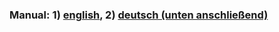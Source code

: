 <h3>Manual: 1) <a href="#english_E">english</a>, 2) <a href="#deutsch_D">deutsch (unten anschließend)</a></h3>
